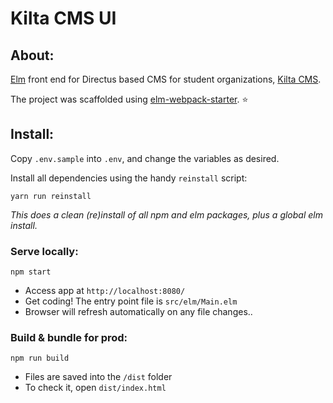 # Kilta CMS UI

## About:
[Elm](http://elm-lang.org/) front end for Directus based CMS for student organizations, [Kilta CMS](https://github.com/cadiac/kilta-cms).

The project was scaffolded using [elm-webpack-starter](https://github.com/elm-community/elm-webpack-starter). :star:


## Install:

Copy `.env.sample` into `.env`, and change the variables as desired.

Install all dependencies using the handy `reinstall` script:

```
yarn run reinstall
```
*This does a clean (re)install of all npm and elm packages, plus a global elm install.*


### Serve locally:
```
npm start
```
* Access app at `http://localhost:8080/`
* Get coding! The entry point file is `src/elm/Main.elm`
* Browser will refresh automatically on any file changes..


### Build & bundle for prod:
```
npm run build
```

* Files are saved into the `/dist` folder
* To check it, open `dist/index.html`
